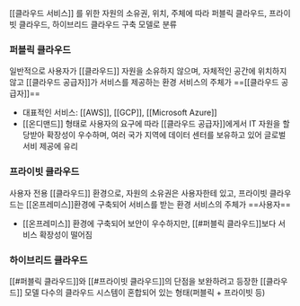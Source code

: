 ---
---

[[클라우드 서비스]] 를 위한 자원의 소유권, 위치, 주체에 따라 퍼블릭 클라우드, 프라이빗 클라우드, 하이브리드 클라우드 구축 모델로 분류

### 퍼블릭 클라우드
일반적으로 사용자가 [[클라우드]] 자원을 소유하지 않으며, 자체적인 공간에 위치하지 않고 [[클라우드 공급자]]가 서비스를 제공하는 환경
서비스의 주체가 ==[[클라우드 공급자]]==

- 대표적인 서비스: [[AWS]], [[GCP]], [[Microsoft Azure]]
- [[온디맨드]] 형태로 사용자의 요구에 따라 [[클라우드 공급자]]에게서 IT 자원을 할당받아 확장성이 우수하며, 여러 국가 지역에 데이터 센터를 보유하고 있어 글로벌 서비 제공에 유리 

### 프라이빗 클라우드
사용자 전용 [[클라우드]] 환경으로, 자원의 소유권은 사용자한테 있고, 프라이빗 클라우드는 [[온프레미스]]환경에 구축되어 서비스를 받는 환경
서비스의 주체가 ==사용자==

- [[온프레미스]] 환경에 구축되어 보안이 우수하지만, [[#퍼블릭 클라우드]]보다 서비스 확장성이 떨어짐

### 하이브리드 클라우드 
[[#퍼블릭 클라우드]]와 [[#프라이빗 클라우드]]의 단점을 보완하려고 등장한 [[클라우드]] 모델
다수의 클라우드 시스템이 혼합되어 있는 형태(퍼블릭 + 프라이빗  등) 


